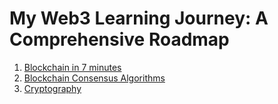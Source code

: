 # My Web3 Learning Journey: A Comprehensive Roadmap

1. [Blockchain in 7 minutes](https://www.youtube.com/watch?v=yubzJw0uiE4)
2. [Blockchain Consensus Algorithms](https://www.youtube.com/watch?v=sXP-8pD7PG4)
3. [Cryptography](https://www.youtube.com/watch?v=NuyzuNBFWxQ)
